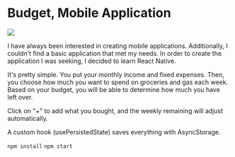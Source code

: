 # Budget, Mobile Application

![](https://github.com/FabienD0/Budget-MobileApp/blob/09b667980cdab01ddb9c3906f307347d6fef40db/assets/budgetApp.png)

I have always been interested in creating mobile applications. Additionally, I couldn't find a basic application that met my needs. In order to create the application I was seeking, I decided to learn React Native.

It's pretty simple. You put your monthly income and fixed expenses. Then, you choose how much you want to spend on groceries and gas each week.
Based on your budget, you will be able to determine how much you have left over.

Click on "+" to add what you bought, and the weekly remaining will adjust automatically.

A custom hook (usePersistedState) saves everything with AsyncStorage.

`npm install`
`npm start`






